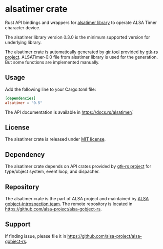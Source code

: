 # alsatimer crate

Rust API bindings and wrappers for [alsatimer library](https://github.com/alsa-project/alsa-gobject) to
operate ALSA Timer character device.

The alsatimer library version 0.3.0 is the minimum supported version for underlying library.

The alsatimer crate is automatically generated by [gir tool](https://gtk-rs.org/gir/book/) provided
by [gtk-rs project](https://gtk-rs.org/). ALSATimer-0.0 file from alsatimer library is used for the
generation. But some functions are implemented manually.

## Usage

Add the following line to your Cargo.toml file:

```toml
[dependencies]
alsatimer = "0.5"
```

The API documentation is available in <https://docs.rs/alsatimer/>.

## License

The alsatimer crate is released under [MIT license](https://spdx.org/licenses/MIT.html).

## Dependency

The alsatimer crate depends on API crates provided by [gtk-rs project](https://gtk-rs.org/) for
type/object system, event loop, and dispacher.

## Repository

The alsatimer crate is the part of ALSA project and maintained by
[ALSA gobject-introspection team](https://alsa-project.github.io/gobject-introspection-docs/).
The remote repository is located in <https://github.com/alsa-project/alsa-gobject-rs>.

## Support

If finding issue, please file it in <https://github.com/alsa-project/alsa-gobject-rs>.
